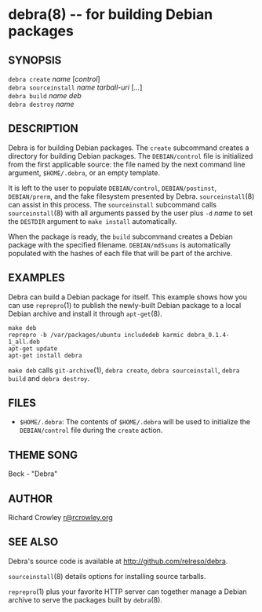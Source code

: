 debra(8) -- for building Debian packages
========================================

## SYNOPSIS

`debra create` _name_ [_control_]  
`debra sourceinstall` _name_ _tarball-uri_ [_..._]  
`debra build` _name_ _deb_  
`debra destroy` _name_  

## DESCRIPTION

Debra is for building Debian packages.  The `create` subcommand creates a directory for building Debian packages.  The `DEBIAN/control` file is initialized from the first applicable source: the file named by the next command line argument, `$HOME/.debra`, or an empty template.

It is left to the user to populate `DEBIAN/control`, `DEBIAN/postinst`, `DEBIAN/prerm`, and the fake filesystem presented by Debra.  `sourceinstall`(8) can assist in this process.  The `sourceinstall` subcommand calls `sourceinstall`(8) with all arguments passed by the user plus `-d` _name_ to set the `DESTDIR` argument to `make install` automatically.

When the package is ready, the `build` subcommand creates a Debian package with the specified filename.  `DEBIAN/md5sums` is automatically populated with the hashes of each file that will be part of the archive.

## EXAMPLES

Debra can build a Debian package for itself.  This example shows how you can use `reprepro`(1) to publish the newly-built Debian package to a local Debian archive and install it through `apt-get`(8).

	make deb
	reprepro -b /var/packages/ubuntu includedeb karmic debra_0.1.4-1_all.deb
	apt-get update
	apt-get install debra

`make deb` calls `git-archive`(1), `debra create`, `debra sourceinstall`, `debra build` and `debra destroy`.

## FILES

* `$HOME/.debra`:
  The contents of `$HOME/.debra` will be used to initialize the `DEBIAN/control` file during the `create` action.

## THEME SONG

Beck - "Debra"

## AUTHOR

Richard Crowley <r@rcrowley.org>

## SEE ALSO

Debra's source code is available at <http://github.com/relreso/debra>.

`sourceinstall`(8) details options for installing source tarballs.

`reprepro`(1) plus your favorite HTTP server can together manage a Debian archive to serve the packages built by `debra`(8).

